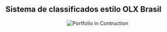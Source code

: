 ## Sistema de classificados estilo OLX Brasil

<p align="center">
  <img src="https://github.com/wiliamvj/Sistema-Classificados/blob/master/screen.png" alt="Portfolio in Contruction" />
</p>
